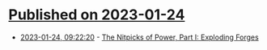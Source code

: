 # [Published on 2023-01-24](index.md)

* [2023-01-24, 09:22:20](https://news.ycombinator.com/item?id=34501446) - [The Nitpicks of Power, Part I: Exploding Forges](https://acoup.blog/2023/01/20/collections-the-nitpicks-of-power-part-i-exploding-forges/)
